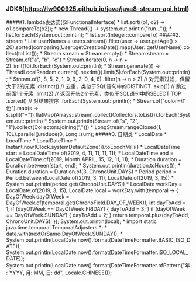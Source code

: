 ### JDK8(https://lw900925.github.io/java/java8-stream-api.html)
#####1. lambda表达式(@FunctionalInterface)
    * list.sort((o1, o2) -> o1.compareTo(o2));
    * new Thread(() -> system.out.println("run..."));
    * list.forEach(System.out::println);
    * list.sort(Integer::compareTo)
#####2. stream
    * List<String> userNames = users.stream().filter(user -> user.getAge() > 20).sorted(comparing(User::getCreationDate)).map(User::getUserName).collect(toList());
    * Stream<Stream> stream = Stream.empty()
    * Stream<Stream> stream = Stream.of("a", "b", "c")
    * Stream.iterate(0, n -> n + 2).limit(10).forEach(System.out::println);
    * Stream.generate(() -> ThreadLocalRandom.current().nextInt()).limit(5).forEach(System.out::println);
    * Stream.of(1, 8, 5, 2, 1, 0, 9, 2, 0, 4, 8)
      				.filter(n -> n > 2)     // 对元素过滤，保留大于2的元素
      				.distinct()             // 去重，类似于SQL语句中的DISTINCT
      				.skip(1)                // 跳过前面1个元素
      				.limit(2)               // 返回开头2个元素，类似于SQL语句中的SELECT TOP
      				.sorted()               // 对结果排序
      				.forEach(System.out::println);
    * Stream.of("color=红色").map(s -> s.split("=")).flatMap(Arrays::stream).collect(Collectors.toList()).forEach(System.out::println)
    * System.out.println(Stream.of("s", "2", "1").collect(Collectors.joining(",")))
    * LongStream.rangeClosed(1, 10L).parallel().reduce(0, Long::sum);
#####3. 日期类
    * LocalDate
    * LocalTime
    * LocalDateTime
    * Instant.now(Clock.systemDefaultZone()).toEpochMilli()
    * LocalDateTime start = LocalDateTime.of(2019, 4, 11, 11, 11, 11);
    * LocalDateTime end = LocalDateTime.of(2019, Month.APRIL, 15, 12, 11, 11);
    * Duration duration = Duration.between(start, end); 
    * System.out.println(duration.toHours());
    * Duration duration = Duration.of(3, ChronoUnit.DAYS)
    * Period period = Period.between(LocalDate.of(2019, 3, 11), LocalDate.of(2019, 3, 15))
    * System.out.println(period.get(ChronoUnit.DAYS))
    * LocalDate workDay = LocalDate.of(2019, 3, 15);
        LocalDate local = workDay.with(temporal -> {
            DayOfWeek dayOfWeek = DayOfWeek.of(temporal.get(ChronoField.DAY_OF_WEEK));
            int dayToAdd = 1;
            if (dayOfWeek == DayOfWeek.FRIDAY) {
                dayToAdd = 3;
            }
            if (dayOfWeek == DayOfWeek.SUNDAY) {
                dayToAdd = 2;
            }
            return temporal.plus(dayToAdd, ChronoUnit.DAYS);
        });
        System.out.println(local);
    * import static java.time.temporal.TemporalAdjusters.*;
    * date.with(nextOrSame(DayOfWeek.SUNDAY));
    * System.out.println(LocalDate.now().format(DateTimeFormatter.BASIC_ISO_DATE));
        System.out.println(LocalDate.now().format(DateTimeFormatter.ISO_LOCAL_DATE));
        System.out.println(LocalDate.now().format(DateTimeFormatter.ofPattern("年: YYYY, 月: MM, 日: dd", Locale.CHINESE)));
      		
    